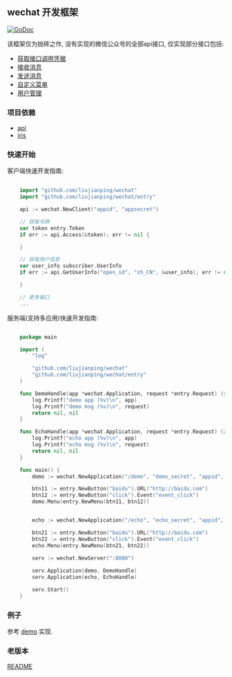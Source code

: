 ## wechat 开发框架

[![GoDoc](http://godoc.org/github.com/liujianping/wechat?status.png)](http://godoc.org/github.com/liujianping/wechat)

该框架仅为抛砖之作, 没有实现的微信公众号的全部api接口, 仅实现部分接口包括:

-	[获取接口调用凭据](http://mp.weixin.qq.com/wiki/2/88b2bf1265a707c031e51f26ca5e6512.html)
-	[接收消息](http://mp.weixin.qq.com/wiki/17/fc9a27730e07b9126144d9c96eaf51f9.html)
-	[发送消息](http://mp.weixin.qq.com/wiki/18/c66a9f0b5aa952346e46dc39de20f672.html)
-	[自定义菜单](http://mp.weixin.qq.com/wiki/6/95cade7d98b6c1e1040cde5d9a2f9c26.html)
-	[用户管理](http://mp.weixin.qq.com/wiki/17/c807ee0f10ce36226637cebf428a0f6d.html)

### 项目依赖

-	[api](http://github.com/liujianping/api)
-	[iris](http://github.com/kataras/iris) 

###  快速开始

客户端快速开发指南:

````go
	
	import "github.com/liujianping/wechat"
	import "github.com/liujianping/wechat/entry"

	api := wechat.NewClient("appid", "appsecret")

	// 获取令牌
	var token entry.Token
	if err := api.Access(&token); err != nil {

	}

	// 获取用户信息
	var user_info subscriber.UserInfo
	if err := api.GetUserInfo("open_id", "zh_CN", &user_info); err != nil {

	}

	// 更多接口
	...

````

服务端(支持多应用)快速开发指南:

````go

	package main

	import (
		"log"

		"github.com/liujianping/wechat"
		"github.com/liujianping/wechat/entry"
	)

	func DemoHandle(app *wechat.Application, request *entry.Request) (interface{}, error) {
		log.Printf("demo app (%v)\n", app)
		log.Printf("demo msg (%v)\n", request)
		return nil, nil
	}

	func EchoHandle(app *wechat.Application, request *entry.Request) (interface{}, error) {
		log.Printf("echo app (%v)\n", app)
		log.Printf("echo msg (%v)\n", request)
		return nil, nil
	}

	func main() {
		demo := wechat.NewApplication("/demo", "demo_secret", "appid", "secret", false)

		btn11 := entry.NewButton("baidu").URL("http://baidu.com")
		btn12 := entry.NewButton("click").Event("event_click")
		demo.Menu(entry.NewMenu(btn11, btn12))


		echo := wechat.NewApplication("/echo", "echo_secret", "appid", "secret", false)

		btn21 := entry.NewButton("baidu").URL("http://baidu.com")
		btn22 := entry.NewButton("click").Event("event_click")
		echo.Menu(entry.NewMenu(btn21, btn22))

		serv := wechat.NewServer(":8080")
		
		serv.Application(demo, DemoHandle)
		serv.Application(echo, EchoHandle)

		serv.Start()
	}

````

### 例子

参考 [demo](https://github.com/liujianping/wechat/blob/master/demo/demo.go) 实现.

### 老版本

[README](https://github.com/liujianping/wechat/blob/v0.1/README.md)




